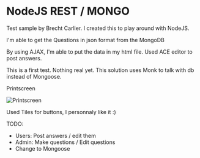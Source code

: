 # NodeJS REST / MONGO

Test sample by Brecht Carlier.
I created this to play around with NodeJS.

I'm able to get the Questions in json format from the MongoDB

By using AJAX, I'm able to put the data in my html file.
Used ACE editor to post answers.

This is a first test. Nothing real yet.
This solution uses Monk to talk with db instead of Mongoose.

Printscreen

![Printscreen](http://erazerbrecht.duckdns.org/Images/NodeJS_REST_MONGO_TEST2.png)

Used Tiles for buttons, I personnaly like it :)

TODO:

- Users: Post answers / edit them
- Admin: Make questions / Edit questions
- Change to Mongoose

